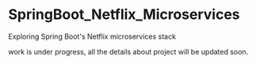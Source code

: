 # SpringBoot_Netflix_Microservices
Exploring Spring Boot's Netflix microservices stack

work is under progress, all the details about project will be updated soon.
